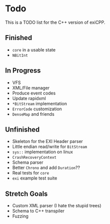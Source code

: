 # Todo

This is a TODO list for the C++ version of exiCPP.

## Finished

- `core` in a usable state
- `NBitInt`

## In Progress

- VFS
- XML/File manager
- Produce event codes
- Update rapidxml
- `*BitStream` implementation
- `ErrorCode` customization
- `DenseMap` and friends

## Unfinished

- Skeleton for the EXI Header parser
- Little endian read/write for `BitStream`
- `sys::` implementation on linux
- `CrashRecoveryContext`
- Schema parser
- Better `Chrono` and add `Duration`??
- Real tests for `core`
- `exi` example test suite
  
## Stretch Goals

- Custom XML parser (I hate the stupid trees)
- Schema to C++ transpiler
- Fuzzing
